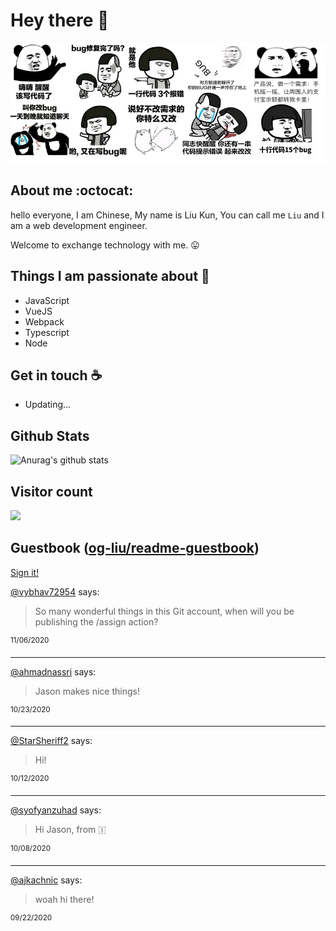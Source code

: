 # Hey there :wave:
![avatar](./u=987853997,2891149510&fm=26&gp=0.png)

## About me :octocat:
hello everyone, I am Chinese, My name is Liu Kun, You can call me `Liu` and I am a web development engineer.

Welcome to exchange technology with me. :stuck_out_tongue:

## Things I am passionate about :robot:

- JavaScript
- VueJS
- Webpack
- Typescript
- Node

## Get in touch :coffee:

- Updating...

## Github Stats

![Anurag's github stats](https://github-readme-stats.vercel.app/api?username=og-liu&show_icons=true)


## Visitor count
<p><img src="https://profile-counter.glitch.me/og-liu/count.svg" /></p>

## Guestbook ([og-liu/readme-guestbook](https://github.com/og-liu/readme-guestbook))

<a href="https://readme-guestbook.now.sh">Sign it!</a>

<!--START_SECTION:guestbook-->
[@vybhav72954](https://github.com/vybhav72954) says:

> So many wonderful things in this Git account, when will you be publishing the /assign action?

<sup>11/06/2020</sup>


---

[@ahmadnassri](https://github.com/ahmadnassri) says:

> Jason makes nice things!

<sup>10/23/2020</sup>


---

[@StarSheriff2](https://github.com/StarSheriff2) says:

> Hi!

<sup>10/12/2020</sup>


---

[@syofyanzuhad](https://github.com/syofyanzuhad) says:

> Hi Jason, from 🇮

<sup>10/08/2020</sup>


---

[@ajkachnic](https://github.com/ajkachnic) says:

> woah hi there!

<sup>09/22/2020</sup>

<!--END_SECTION:guestbook-->
<!--GUESTBOOK_LIST [{"name":"vybhav72954","message":"So many wonderful things in this Git account, when will you be publishing the /assign action?","date":"11/06/2020"},{"name":"ahmadnassri","message":"Jason makes nice things!","date":"10/23/2020"},{"name":"StarSheriff2","message":"Hi!","date":"10/12/2020"},{"name":"syofyanzuhad","message":"Hi Jason, from 🇮","date":"10/08/2020"},{"name":"ajkachnic","message":"woah hi there!","date":"09/22/2020"}]-->


<!--
**og-liu/og-liu** is a ✨ _special_ ✨ repository because its `README.md` (this file) appears on your GitHub profile.

Here are some ideas to get you started:

- 🔭 I’m currently working on ...
- 🌱 I’m currently learning ...
- 👯 I’m looking to collaborate on ...
- 🤔 I’m looking for help with ...
- 💬 Ask me about ...
- 📫 How to reach me: ...
- 😄 Pronouns: ...
- ⚡ Fun fact: ...
-->
